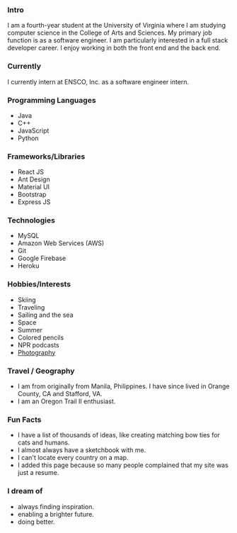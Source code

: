 ### Intro

I am a fourth-year student at the University of Virginia where I am studying computer science in the College of Arts and Sciences. My primary job function is as a software engineer.
I am particularly interested in a full stack developer career. I enjoy working in both the front end and the back end.

### Currently

I currently intern at ENSCO, Inc. as a software engineer intern.

### Programming Languages

- Java
- C++
- JavaScript
- Python

### Frameworks/Libraries

- React JS
- Ant Design
- Material UI
- Bootstrap
- Express JS

### Technologies

- MySQL
- Amazon Web Services (AWS)
- Git
- Google Firebase
- Heroku

### Hobbies/Interests

- Skiing
- Traveling
- Sailing and the sea
- Space
- Summer
- Colored pencils
- NPR podcasts
- [Photography](https://instagram.com/jvramirez13)

### Travel / Geography

- I am from originally from Manila, Philippines. I have since lived in
  Orange County, CA and Stafford, VA.
- I am an Oregon Trail II enthusiast.

### Fun Facts

- I have a list of thousands of ideas, like creating matching bow ties for cats and humans.
- I almost always have a sketchbook with me.
- I can't locate every country on a map.
- I added this page because so many people complained that my site was just a resume.

### I dream of

- always finding inspiration.
- enabling a brighter future.
- doing better.
